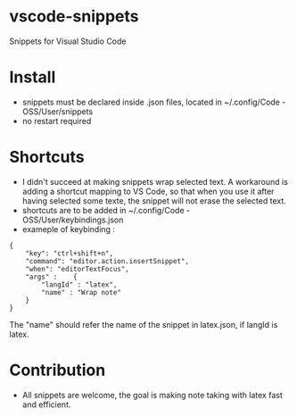# vscode-snippets
Snippets for Visual Studio Code

# Install
* snippets must be declared inside .json files, located in ~/.config/Code - OSS/User/snippets
* no restart required

# Shortcuts
* I didn't succeed at making snippets wrap selected text. A workaround is adding a shortcut mapping to VS Code, so that when you use it after having selected some texte, the snippet will not erase the selected text.
* shortcuts are to be added in ~/.config/Code - OSS/User/keybindings.json
* exameple of keybinding :
```
{
    "key": "ctrl+shift+n",
    "command": "editor.action.insertSnippet",
    "when": "editorTextFocus",
    "args" :    {
        "langId" : "latex",
        "name" : "Wrap note"
    }
}
```
The "name" should refer the name of the snippet in latex.json, if langId is latex.

# Contribution
* All snippets are welcome, the goal is making note taking with latex fast and efficient.
